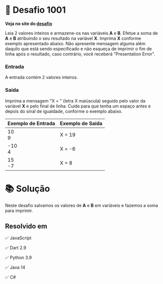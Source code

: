 # 📖 Desafio 1001

**Veja no site do [desafio](https://www.beecrowd.com.br/judge/pt/problems/view/1001)**

Leia 2 valores inteiros e armazene-os nas variáveis **A** e **B**. Efetue a soma de **A** e **B** atribuindo o seu resultado na variável **X**. Imprima **X** conforme exemplo apresentado abaixo. Não apresente mensagem alguma além daquilo que está sendo especificado e não esqueça de imprimir o fim de linha após o resultado, caso contrário, você receberá "Presentation Error".

### Entrada

A entrada contém 2 valores inteiros.

### Saída

Imprima a mensagem "X = " (letra X maiúscula) seguido pelo valor da variável **X** e pelo final de linha. Cuide para que tenha um espaço antes e depois do sinal de igualdade, conforme o exemplo abaixo.

| Exemplo de Entrada | Exemplo de Saída |
| ------------------ | ---------------- |
| 10<br>9            | X = 19           |
| -10<br>4           | X = -6           |
| 15<br>-7           | X = 8            |

# 📚 Solução

Neste desafio salvamos os valores de **A** e **B** em variáveis e fazemos a soma para imprimir.

## Resolvido em

✅ JavaScript

✅ Dart 2.9

✅ Python 3.9

✅ Java 14

✅ C#
